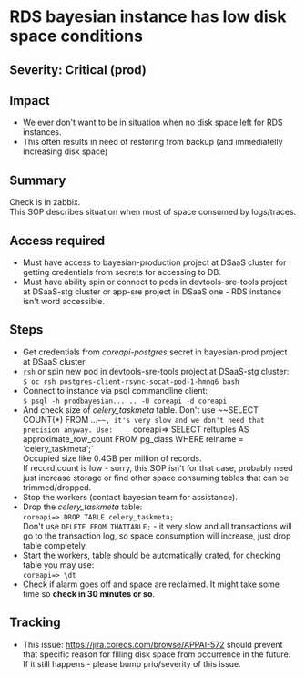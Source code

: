 # RDS bayesian instance has low disk space conditions

## Severity: Critical (prod)

## Impact
- We ever don't want to be in situation when no disk space left for RDS instances.  
- This often results in need of restoring from backup (and immediatelly increasing disk space)

## Summary

Check is in zabbix.  
This SOP describes situation when most of space consumed by logs/traces.

## Access required

- Must have access to bayesian-production project at DSaaS cluster for getting credentials from secrets for accessing to DB.
- Must have ability spin or connect to pods in devtools-sre-tools project at DSaaS-stg cluster or app-sre project in DSaaS one - RDS instance isn't word accessible.

## Steps

- Get credentials from *coreapi-postgres* secret in bayesian-prod project at DSaaS cluster
- `rsh` or spin new pod in devtools-sre-tools project at DSaaS-stg cluster:  
`$ oc rsh postgres-client-rsync-socat-pod-1-hmnq6 bash`
- Connect to instance via psql commandline client:  
`$ psql -h prodbayesian...... -U coreapi -d coreapi`
- And check size of *celery_taskmeta* table. Don't use ~~SELECT COUNT(*) FROM ...`~~, it's very slow and we don't need that precision anyway. Use:    
`coreapi=> SELECT reltuples AS approximate_row_count FROM pg_class WHERE relname = 'celery_taskmeta';`  
Occupied size like 0.4GB per million of records.  
If record count is low - sorry, this SOP isn't for that case, probably need just increase storage or find other space consuming tables that can be trimmed/dropped.
- Stop the workers (contact bayesian team for assistance).
- Drop the *celery_taskmeta* table:  
`coreapi=> DROP TABLE celery_taskmeta;`  
Don't use `DELETE FROM THATTABLE;` - it very slow and all transactions will go to the transaction log, so space consumption will increase, just drop table completely.
- Start the workers, table should be automatically crated, for checking table you may use:  
`coreapi=> \dt`
- Check if alarm goes off and space are reclaimed. It might take some time so __check in 30 minutes or so__.

## Tracking
- This issue: https://jira.coreos.com/browse/APPAI-572 should prevent that specific reason for filling disk space from occurrence in the future. If it still happens - please bump prio/severity of this issue.
